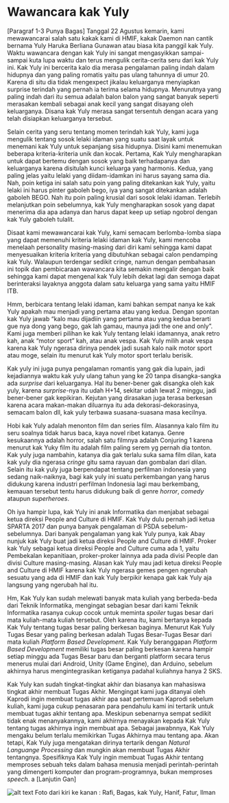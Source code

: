 # Wawancara kak Yuly

[Paragraf 1-3 Punya Bagas]
Tanggal 22 Agustus kemarin, kami mewawancarai salah satu kakak kami di HMIF, kakak Daemon nan cantik bernama Yuly Haruka Berliana Gunawan atau biasa kita panggil kak Yuly. Waktu wawancara dengan kak Yuly ini sangat mengasyikkan sampai-sampai kuta lupa waktu dan terus mengulik cerita-cerita seru dari kak Yuly ini.  Kak Yuly ini bercerita kalo dia merasa pengalaman paling indah dalam hidupnya dan yang paling romatis yaitu pas ulang tahunnya di umur 20. Karena di situ dia tidak mengexpect jikalau keluarganya menyiapkan surprise terindah yang pernah ia terima selama hidupnya. Menurutnya yang paling indah dari itu semua adalah balon balon yang sangat banyak seperti merasakan kembali sebagai anak kecil yang sangat disayang oleh keluarganya. Disana kak Yuly merasa sangat tersentuh dengan acara yang telah disiapkan keluarganya tersebut.

Selain cerita yang seru tentang momen terindah kak Yuly, kami juga mengulik tentang sosok lelaki idaman yang suatu saat layak untuk menemani kak Yuly untuk sepanjang sisa hidupnya. Disini kami menemukan beberapa kriteria-kriteria unik dan kocak. Pertama, Kak Yuly mengharapkan untuk dapat bertemu dengan sosok yang baik terhadapanya dan keluarganya karena disitulah kunci keluarga yang harmonis. Kedua, yang paling jelas yaitu lelaki yang diidam-idamkan ini harus sayang sama dia. Nah, poin ketiga ini salah satu poin yang paling ditekankan kak Yuly, yaitu lelaki ini harus pinter gaboleh bego, iya yang sangat ditekankan adalah gaboleh BEGO. Nah itu poin paling krusial dari sosok lelaki idaman. Terlebih melanjutkan poin sebelumnya, kak Yuly mengharapkan sosok yang dapat menerima dia apa adanya dan harus dapat keep up setiap ngobrol dengan kak Yuly gaboleh tulalit.

Disaat kami mewawancarai kak Yuly, kami semacam berlomba-lomba siapa yang dapat memenuhi kriteria lelaki idaman kak Yuly, kami mencoba menelaah personality masing-masing dari diri kami sehingga kami dapat menyesuaikan kriteria kriteria yang dibutuhkan sebagai calon pendamping kak Yuly. Walaupun terdengar sedikit cringe, namun dengan pembahasan ini topik dan pembicaraan wawancara kita semakin mengalir dengan baik sehingga kami dapat mengenal kak Yuly lebih dekat lagi dan semoga dapat berinteraksi layaknya anggota dalam satu keluarga yang sama yaitu HMIF ITB.

Hmm, berbicara tentang lelaki idaman, kami bahkan sempat nanya ke kak Yuly apakah mau menjadi yang pertama atau yang kedua. Dengan spontan kak Yuly jawab “kalo mau dijadiin yang pertama atau yang kedua berarti gue nya dong yang bego, gak lah gamau, maunya jadi the one and only”. Kami juga memberi pilihan ke kak Yuly tentang lelaki idamannya, anak retro kah, anak “motor sport” kah, atau anak vespa. Kak Yuly milih anak vespa karena kak Yuly ngerasa dirinya pendek jadi susah kalo naik motor sport atau moge, selain itu menurut kak Yuly motor sport terlalu berisik.

Kak yuly ini juga punya pengalaman romantis yang gak dia lupain, jadi kejadiannya waktu kak yuly ulang tahun yang ke 20 tanpa disangka-sangka ada *surprise* dari keluarganya. Hal itu bener-bener gak disangka oleh kak yuly, karena *surprise*-nya itu udah H+14, sekitar udah lewat 2 minggu, jadi bener-bener gak kepikiran. Kejutan yang dirasakan juga terasa berkesan karena acara makan-makan diluarnya itu ada dekorasi-dekorasinya, semacam balon dll, kak yuly terbawa suasana-suasana masa kecilnya.

Hobi kak Yuly adalah menonton film dan series film. Alasannya kalo film itu seru soalnya tidak harus baca, kaya novel ribet katanya. Genre kesukaannya adalah horror, salah satu filmnya adalah Conjuring 1 karena menurut kak Yuky film itu adalah film paling serem yg pernah dia tonton. Kak yuly juga nambahin, katanya dia gak terlalu suka sama film dilan, kata kak yuly dia ngerasa *cringe* gitu sama rayuan dan gombalan dari dilan. Selain itu kak yuly juga berpendapat tentang perfilman indonesia yang sedang naik-naiknya, bagi kak yuly ini suatu perkembangan yang harus didukung karena industri perfilman Indonesia lagi mau berkembang, kemauan tersebut tentu harus didukung baik di genre *horror*, *comedy* ataupun *superheroes*.

Oh iya hampir lupa, kak Yuly ini anak Informatika dan menjabat sebagai ketua direksi People and Culture di HMIF. Kak Yuly dulu pernah jadi ketua SPARTA 2017 dan punya banyak pengalaman di PSDA sebelum-sebelumnya. Dari banyak pengalaman yang kak Yuly punya, kak Abay nunjuk kak Yuly buat jadi ketua direksi People and Culture di HMIF. Proker kak Yuly sebagai ketua direksi People and Culture cuma ada 1, yaitu Pembekalan kepanitiaan, proker-proker lainnya ada pada divisi People dan divisi Culture masing-masing. Alasan kak Yuly mau jadi ketua direksi People and Culture di HMIF karena kak Yuly ngerasa gemes pengen ngerubah sesuatu yang ada di HMIF dan kak Yuly berpikir kenapa gak kak Yuly aja langsung yang ngerubah hal itu.

Hm, Kak Yuly kan sudah melewati banyak mata kuliah yang berbeda-beda dari Teknik Informatika, mengingat sebagian besar dari kami Teknik Informatika rasanya cukup cocok untuk meminta *spoiler* tugas besar dari mata kuliah-mata kuliah tersebut. Oleh karena itu, kami bertanya kepada Kak Yuly tentang tugas besar paling berkesan baginya. Menurut Kak Yuly Tugas Besar yang paling berkesan adalah Tugas Besar-Tugas Besar dari mata kuliah *Platform Based Development*. Kak Yuly beranggapan *Platform Based Development* memiliki tugas besar paling berkesan karena hampir setiap minggu ada Tugas Besar baru dan berganti platform secara terus menerus mulai dari Android, Unity (Game Engine), dan Arduino, sebelum akhirnya harus mengintegrasikan ketiganya padahal kuliahnya hanya 2 SKS.

Kak Yuly kan sudah tingkat-tingkat akhir dan biasanya kan mahasiswa tingkat akhir membuat Tugas Akhir. Mengingat kami juga ditanyai oleh Kaprodi ingin membuat tugas akhir apa saat pertemuan Kaprodi sebelum kuliah, kami juga cukup penasaran para pendahulu kami ini tertarik untuk membuat tugas akhir tentang apa. Meskipun sebenarnya sempat sedikit tidak enak menanyakannya, kami akhirnya menayakan kepada Kak Yuly tentang tugas akhirnya ingin membuat apa. Sebagai jawabnnya, Kak Yuly mengaku belum terlalu memikirkan Tugas Akhirnya mau tentang apa. Akan tetapi, Kak Yuly juga mengatakan dirinya tertarik dengan *Natural Languange Processing* dan mungkin akan membuat Tugas Akhir tentangnya. Spesifiknya Kak Yuly ingin membuat Tugas Akhir tentang memproses sebuah teks dalam bahasa menusia menjadi perintah-perintah yang dimengerti komputer dan program-programnya, bukan memproses *speech*.
a
[Lanjutin Gan]

![alt text](Kamis1800-1900.jpg)
Foto dari kiri ke kanan : Rafi, Bagas, kak Yuly, Hanif, Fatur, Ilman
